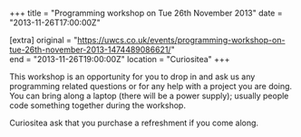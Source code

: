 +++
title = "Programming workshop on Tue 26th November 2013"
date = "2013-11-26T17:00:00Z"

[extra]
original = "https://uwcs.co.uk/events/programming-workshop-on-tue-26th-november-2013-1474489086621/"    
end = "2013-11-26T19:00:00Z"
location = "Curiositea"
+++

This workshop is an opportunity for you to drop in and ask us any programming related questions or for any help with a project you are doing. You can bring along a laptop (there will be a power supply); usually people code something together during the workshop.

Curiositea ask that you purchase a refreshment if you come along.

